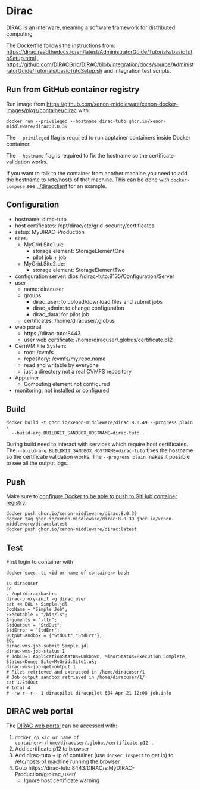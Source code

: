 # Dirac

[DIRAC](https://diracgrid.org) is an interware, meaning a software framework for distributed computing.

The Dockerfile follows the instructions from:
https://dirac.readthedocs.io/en/latest/AdministratorGuide/Tutorials/basicTutoSetup.html
,
https://github.com/DIRACGrid/DIRAC/blob/integration/docs/source/AdministratorGuide/Tutorials/basicTutoSetup.sh
and integration test scripts.

## Run from GitHub container registry

Run image from https://github.com/xenon-middleware/xenon-docker-images/pkgs/container/dirac with:

```shell
docker run --privileged --hostname dirac-tuto ghcr.io/xenon-middleware/dirac:8.0.39
```
The `--privileged` flag is required to run apptainer containers inside Docker container.

The `--hostname` flag is required to fix the hostname so the certificate validation works. 

If you want to talk to the container from another machine you need to add the hostname to /etc/hosts of that machine.
This can be done with `docker-compose` see [../diracclient](diracclient/README.md) for an example.

## Configuration

* hostname: dirac-tuto
* host certificates: /opt/dirac/etc/grid-security/certificates
* setup: MyDIRAC-Production
* sites:
  * MyGrid.Site1.uk: 
    * storage element: StorageElementOne
    * pilot job + job
  * MyGrid.Site2.de: 
    * storage element: StorageElementTwo
* configuration server: dips://dirac-tuto:9135/Configuration/Server
* user 
  * name: diracuser
  * groups:
    * dirac_user: to upload/download files and submit jobs
    * dirac_admin: to change configuration
    * dirac_data: for pilot job
  * certificates: /home/diracuser/.globus
* web portal:
  * https://dirac-tuto:8443
  * user web certificate: /home/diracuser/.globus/certificate.p12
* CernVM File System:
  * root: /cvmfs
  * repository: /cvmfs/my.repo.name
  * read and writable by everyone
  * just a directory not a real CVMFS repository
* Apptainer
  * Computing element not configured
* monitoring: not installed or configured

## Build

```shell
docker build -t ghcr.io/xenon-middleware/dirac:8.0.49 --progress plain \
  --build-arg BUILDKIT_SANDBOX_HOSTNAME=dirac-tuto .
```
During build need to interact with services which require host certificates. 
The `--build-arg BUILDKIT_SANDBOX_HOSTNAME=dirac-tuto` fixes the hostname so the certificate validation works.
The `--progress plain` makes it possible to see all the output logs.

## Push

Make sure to [configure Docker to be able to push to GitHub container registry](https://docs.github.com/en/packages/working-with-a-github-packages-registry/working-with-the-container-registry#authenticating-to-the-container-registry).

```shell
docker push ghcr.io/xenon-middleware/dirac:8.0.39
docker tag ghcr.io/xenon-middleware/dirac:8.0.39 ghcr.io/xenon-middleware/dirac:latest
docker push ghcr.io/xenon-middleware/dirac:latest
```

## Test

First login to container with

```shell
docker exec -ti <id or name of container> bash
```

```shell
su diracuser
cd
. /opt/dirac/bashrc
dirac-proxy-init -g dirac_user
cat << EOL > Simple.jdl
JobName = "Simple_Job";
Executable = "/bin/ls";
Arguments = "-ltr";
StdOutput = "StdOut";
StdError = "StdErr";
OutputSandbox = {"StdOut","StdErr"};
EOL
dirac-wms-job-submit Simple.jdl
dirac-wms-job-status 1
# JobID=1 ApplicationStatus=Unknown; MinorStatus=Execution Complete; Status=Done; Site=MyGrid.Site1.uk;
dirac-wms-job-get-output 1
# Files retrieved and extracted in /home/diracuser/1
# Job output sandbox retrieved in /home/diracuser/1/
cat 1/StdOut
# total 4
# -rw-r--r-- 1 diracpilot diracpilot 604 Apr 21 12:08 job.info
```

## DIRAC web portal

The [DIRAC web portal](https://dirac.readthedocs.io/en/latest/UserGuide/WebPortalReference/Overview/index.html) can be accessed with:

1. `docker cp <id or name of container>:/home/diracuser/.globus/certificate.p12 .`
2. Add certificate.p12 to browser
3. Add dirac-tuto + ip of container (use `docker inspect` to get ip) to /etc/hosts of machine running the browser
4. Goto https://dirac-tuto:8443/DIRAC/s:MyDIRAC-Production/g:dirac_user/
   * Ignore host certificate warning